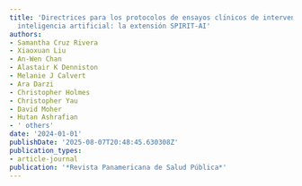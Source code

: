 ```yaml
---
title: 'Directrices para los protocolos de ensayos clı́nicos de intervenciones con
  inteligencia artificial: la extensión SPIRIT-AI'
authors:
- Samantha Cruz Rivera
- Xiaoxuan Liu
- An-Wen Chan
- Alastair K Denniston
- Melanie J Calvert
- Ara Darzi
- Christopher Holmes
- Christopher Yau
- David Moher
- Hutan Ashrafian
- ' others'
date: '2024-01-01'
publishDate: '2025-08-07T20:48:45.630308Z'
publication_types:
- article-journal
publication: '*Revista Panamericana de Salud Pública*'
---
```

